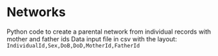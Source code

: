# Networks
Python code to create a parental network from individual records with mother and father ids
Data input file in csv with the layout:
```IndividualId,Sex,DoB,DoD,MotherId,FatherId```
